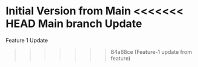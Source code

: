 Initial Version from Main 
<<<<<<< HEAD
Main branch Update
=======
Feature 1 Update
>>>>>>> 84a68ce (Feature-1 update from feature)
